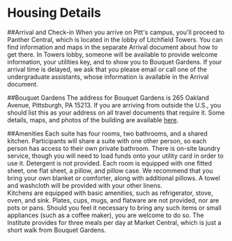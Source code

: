 # Housing Details

##Arrival and Check-in
When you arrive on Pitt's campus, you'll proceed to Panther Central, which is located in the lobby of Litchfield Towers.  You can find information and maps in the separate Arrival document about how to get there.  In Towers lobby, someone will be available to provide welcome information, your utilities key, and to show you to Bouquet Gardens.  If your arrival time is delayed, we ask that you please email or call one of the undergraduate assistants, whose information is available in the Arrival document.

##Bouquet Gardens
The address for Bouquet Gardens is 265 Oakland Avenue, Pittsburgh, PA 15213.  If you are arriving from outside the U.S., you should list this as your address on all travel documents that require it.  Some details, maps, and photos of the building are available [here](https://www.studentaffairs.pitt.edu/drs/bouquet-gardens/).

##Amenities
Each suite has four rooms, two bathrooms, and a shared kitchen.  Participants will share a suite with one other person, so each person has access to their own private bathroom.  There is on-site laundry service, though you will need to load funds onto your utility card in order to use it.  Detergent is not provided.  Each room is equipped with one fitted sheet, one flat sheet, a pillow, and pillow case.  We recommend that you bring your own blanket or comforter, along with additional pillows.  A towel and washcloth will be provided with your other linens.  
Kitchens are equipped with basic amenities, such as refrigerator, stove, oven, and sink.  Plates, cups, mugs, and flatware are not provided, nor are pots or pans.  Should you feel it necessary to bring any such items or small appliances (such as a coffee maker), you are welcome to do so.  The Institute provides for three meals per day at Market Central, which is just a short walk from Bouquet Gardens.

